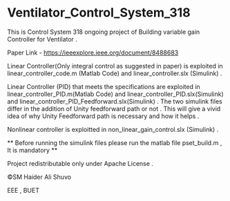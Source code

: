 # Ventilator_Control_System_318

This is Control System 318 ongoing project of Building variable gain Controller for Ventilator . 

Paper Link - https://ieeexplore.ieee.org/document/8488683

Linear Controller(Only integral control as suggested in paper) is exploited in linear_controller_code.m (Matlab Code) and linear_controller.slx (Simulink) .

Linear Controller (PID) that meets the specifications are exploited in linear_controller_PID.m(Matlab Code) and linear_controller_PID.slx(Simulink) and linear_controller_PID_Feedforward.slx(Simulink) . The two simulink files differ in the addition of Unity feedforward path or not . This will give a vivid idea of why Unity Feedforward path is necessary and how it helps .

Nonlinear controller is exploitted in non_linear_gain_control.slx (Simulink) .

** Before running the simulink files please run the matlab file pset_build.m , It is mandatory  **

Project redistributable only under Apache License . 

©SM Haider Ali Shuvo

EEE , BUET
